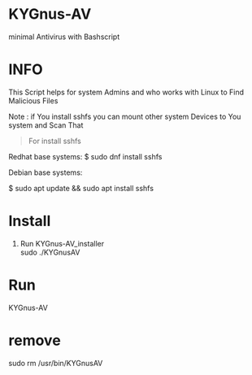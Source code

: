 # KYGnus-AV
minimal Antivirus with Bashscript


# INFO

This Script helps for system Admins and who works with Linux to Find Malicious Files

Note : if You install sshfs you can mount other system Devices to You system and Scan That

> For install sshfs

Redhat base systems: 
$ sudo dnf install sshfs

Debian base systems:

$ sudo apt update && sudo apt install sshfs


# Install

1. Run KYGnus-AV_installer  
sudo ./KYGnusAV

# Run

KYGnus-AV


# remove

sudo rm /usr/bin/KYGnusAV
